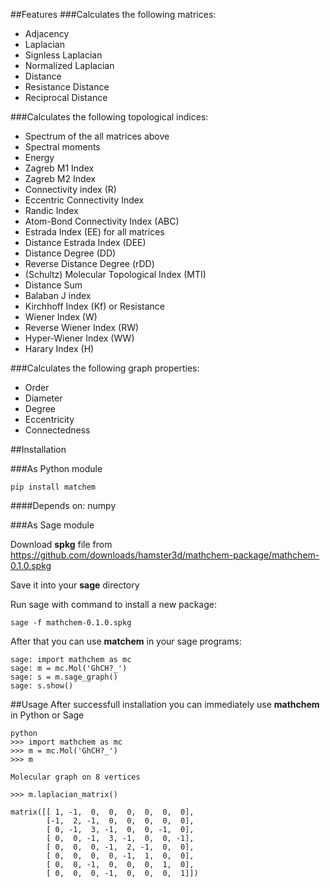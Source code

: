 ##Features
###Calculates the following matrices:
* Adjacency
* Laplacian
* Signless Laplacian
* Normalized Laplacian
* Distance
* Resistance Distance
* Reciprocal Distance
    
###Calculates the following topological indices:
* Spectrum of the all matrices above
* Spectral moments
* Energy
* Zagreb M1 Index
* Zagreb M2 Index
* Connectivity index (R)
* Eccentric Connectivity Index
* Randic Index
* Atom-Bond Connectivity Index (ABC)
* Estrada Index (EE) for all matrices
* Distance Estrada Index (DEE)
* Distance Degree (DD)
* Reverse Distance Degree (rDD)
* (Schultz) Molecular Topological Index (MTI)
* Distance Sum
* Balaban J index
* Kirchhoff Index (Kf) or Resistance
* Wiener Index (W)
* Reverse Wiener Index (RW)
* Hyper-Wiener Index (WW)
* Harary Index (H)
    
###Calculates the following graph properties:

* Order
* Diameter
* Degree
* Eccentricity
* Connectedness

##Installation

###As Python module

    pip install matchem    

####Depends on:
numpy

###As Sage module

Download **spkg** file from <https://github.com/downloads/hamster3d/mathchem-package/mathchem-0.1.0.spkg>

Save it into your **sage** directory

Run sage with command to install a new package:


    sage -f mathchem-0.1.0.spkg


After that you can use **matchem** in your sage programs:

    sage: import mathchem as mc
    sage: m = mc.Mol('GhCH?_')
    sage: s = m.sage_graph()
    sage: s.show()

##Usage
After successfull installation you can immediately use **mathchem** in Python or Sage
    
    python
    >>> import mathchem as mc
    >>> m = mc.Mol('GhCH?_')
    >>> m
    
    Molecular graph on 8 vertices
    
    >>> m.laplacian_matrix()
    
    matrix([[ 1, -1,  0,  0,  0,  0,  0,  0],
            [-1,  2, -1,  0,  0,  0,  0,  0],
            [ 0, -1,  3, -1,  0,  0, -1,  0],
            [ 0,  0, -1,  3, -1,  0,  0, -1],
            [ 0,  0,  0, -1,  2, -1,  0,  0],
            [ 0,  0,  0,  0, -1,  1,  0,  0],
            [ 0,  0, -1,  0,  0,  0,  1,  0],
            [ 0,  0,  0, -1,  0,  0,  0,  1]])